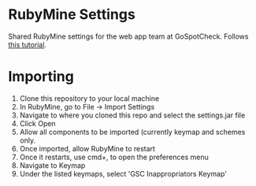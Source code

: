 # RubyMine Settings

Shared RubyMine settings for the web app team at GoSpotCheck. Follows [this tutorial](https://www.jetbrains.com/help/ruby/2016.2/customizing-profiles.html).

# Importing

1. Clone this repository to your local machine
2. In RubyMine, go to File -> Import Settings
3. Navigate to where you cloned this repo and select the settings.jar file
4. Click Open
5. Allow all components to be imported (currently keymap and schemes only.
6. Once imported, allow RubyMine to restart
7. Once it restarts, use cmd+, to open the preferences menu
8. Navigate to Keymap
9. Under the listed keymaps, select 'GSC Inappropriators Keymap'
